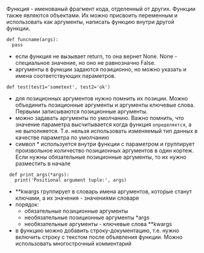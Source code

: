 Функция - именованый фрагмент кода, отделенный от других. Функции также являются объектами. Их можно присвоить переменным и использовать как аргументы, написать функцию внутри другой функции.
```
def funcname(args):
  pass
```
- eсли функция не вызывает return, то она вернет None. None - специальное значение, но оно не равнозначно False.
- аргументы в функции задаются позиционно, но можно указать и имена соответствующих параметров.
```
def test(test1='sometext', test2='ok')
```
- для позиционных аргументов нужно помнить их позиции. Можно объединить позиционные аргументы и аргументы ключевые слова. Первыми записываются позиционные аргументы.
- можно задавать аргументы по умолчанию. Важно помнить, что значение параметра высчитывается когда функция `определяется`, а не выполняется. Т.е. нельзя использовать изменяемый тип данных в качестве параметра по умолчанию
- символ * используется внутри функции с параметром и группирует произвольное количество позиционных аргументов в один кортеж. Если нужны обязательные позиционные аргументы, то их нужно разместить в начале
```
 def print_args(*args):
   print('Positional argument tuple:', args)
```
- **kwargs группирует в словарь имена аргументов, которые станут ключами, а их значения - значениями словаря
- порядок:
  * обязательные позиционные аргументы
  * необязательные позиционные аргументы *args
  * необязательные аргументы - ключевые слова **kwargs
- в функцию можно добавить строку-документацию, т.е. нужно включить строку с текстом после объявления функции. Можно использовать многострочный комментарий

